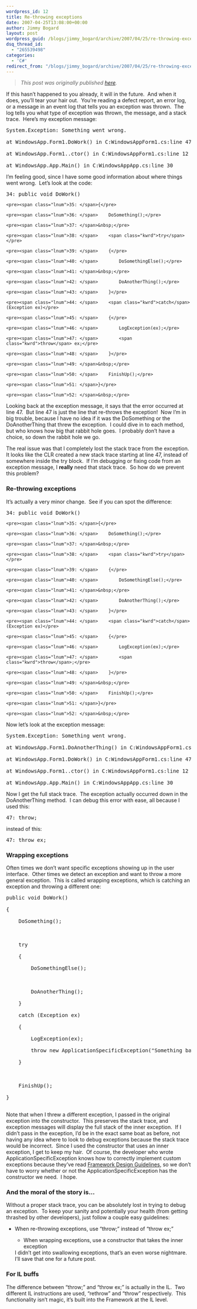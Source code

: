 ```yaml
---
wordpress_id: 12
title: Re-throwing exceptions
date: 2007-04-25T13:08:00+00:00
author: Jimmy Bogard
layout: post
wordpress_guid: /blogs/jimmy_bogard/archive/2007/04/25/re-throwing-exceptions.aspx
dsq_thread_id:
  - "265539498"
categories:
  - 'C#'
redirect_from: "/blogs/jimmy_bogard/archive/2007/04/25/re-throwing-exceptions.aspx/"
---
```

> _This post was originally published [here](http://grabbagoft.blogspot.com/2007/06/re-throwing-exceptions.html)._

If this hasn&#8217;t happened to you already, it will in the future.&nbsp; And when it does, you&#8217;ll tear your hair out.&nbsp; You&#8217;re reading a defect report, an error log, or a message in an event log that tells you an exception was thrown.&nbsp; The log tells you&nbsp;what type of exception was thrown, the message, and a stack trace.&nbsp; Here&#8217;s my exception message:

<pre>System.Exception: Something went wrong.<br />
at WindowsApp.Form1.DoWork() in C:WindowsAppForm1.cs:line 47<br />
at WindowsApp.Form1..ctor() in C:WindowsAppForm1.cs:line 12<br />
at WindowsApp.App.Main() in C:WindowsAppApp.cs:line 30
</pre>

I&#8217;m feeling good, since I have some good information about where things went wrong.&nbsp; Let&#8217;s look at the code:

<div class="CodeFormatContainer">
  <div class="csharpcode">
    <pre><span class="lnum">34: </span><span class="kwrd">public</span> <span class="kwrd">void</span> DoWork()</pre>
    
    <pre><span class="lnum">35: </span>{</pre>
    
    <pre><span class="lnum">36: </span>    DoSomething();</pre>
    
    <pre><span class="lnum">37: </span>&nbsp;</pre>
    
    <pre><span class="lnum">38: </span>    <span class="kwrd">try</span></pre>
    
    <pre><span class="lnum">39: </span>    {</pre>
    
    <pre><span class="lnum">40: </span>        DoSomethingElse();</pre>
    
    <pre><span class="lnum">41: </span>&nbsp;</pre>
    
    <pre><span class="lnum">42: </span>        DoAnotherThing();</pre>
    
    <pre><span class="lnum">43: </span>    }</pre>
    
    <pre><span class="lnum">44: </span>    <span class="kwrd">catch</span> (Exception ex)</pre>
    
    <pre><span class="lnum">45: </span>    {</pre>
    
    <pre><span class="lnum">46: </span>        LogException(ex);</pre>
    
    <pre><span class="lnum">47: </span>        <span class="kwrd">throw</span> ex;</pre>
    
    <pre><span class="lnum">48: </span>    }</pre>
    
    <pre><span class="lnum">49: </span>&nbsp;</pre>
    
    <pre><span class="lnum">50: </span>    FinishUp();</pre>
    
    <pre><span class="lnum">51: </span>}</pre>
    
    <pre><span class="lnum">52: </span>&nbsp;</pre>
  </div>
</div>

Looking back at the exception message, it says that the error occurred at line 47.&nbsp; But line 47 is just the line that re-throws the exception!&nbsp; Now I&#8217;m in big trouble, because I have no idea if it was the DoSomething or the DoAnotherThing that threw the exception.&nbsp; I could dive in to each method, but who knows how big that rabbit hole goes.&nbsp; I probably don&#8217;t have a choice, so down the rabbit hole we go.

The real issue was that I completely lost the stack trace from the exception.&nbsp; It looks like the CLR created a new stack trace starting at line 47, instead of somewhere inside the try block.&nbsp; If I&#8217;m debugging or fixing code from an exception message, I **really** need that stack trace.&nbsp; So how do we prevent this problem?

### Re-throwing exceptions

It&#8217;s actually a very minor change.&nbsp; See if you can spot the difference:

<div class="CodeFormatContainer">
  <div class="csharpcode">
    <pre><span class="lnum">34: </span><span class="kwrd">public</span> <span class="kwrd">void</span> DoWork()</pre>
    
    <pre><span class="lnum">35: </span>{</pre>
    
    <pre><span class="lnum">36: </span>    DoSomething();</pre>
    
    <pre><span class="lnum">37: </span>&nbsp;</pre>
    
    <pre><span class="lnum">38: </span>    <span class="kwrd">try</span></pre>
    
    <pre><span class="lnum">39: </span>    {</pre>
    
    <pre><span class="lnum">40: </span>        DoSomethingElse();</pre>
    
    <pre><span class="lnum">41: </span>&nbsp;</pre>
    
    <pre><span class="lnum">42: </span>        DoAnotherThing();</pre>
    
    <pre><span class="lnum">43: </span>    }</pre>
    
    <pre><span class="lnum">44: </span>    <span class="kwrd">catch</span> (Exception ex)</pre>
    
    <pre><span class="lnum">45: </span>    {</pre>
    
    <pre><span class="lnum">46: </span>        LogException(ex);</pre>
    
    <pre><span class="lnum">47: </span>        <span class="kwrd">throw</span>;</pre>
    
    <pre><span class="lnum">48: </span>    }</pre>
    
    <pre><span class="lnum">49: </span>&nbsp;</pre>
    
    <pre><span class="lnum">50: </span>    FinishUp();</pre>
    
    <pre><span class="lnum">51: </span>}</pre>
    
    <pre><span class="lnum">52: </span>&nbsp;</pre>
  </div>
</div>

Now let&#8217;s look at the exception message:

<pre>System.Exception: Something went wrong.<br />
at WindowsApp.Form1.DoAnotherThing() in C:WindowsAppForm1.cs:line 65<br />
at WindowsApp.Form1.DoWork() in C:WindowsAppForm1.cs:line 47<br />
at WindowsApp.Form1..ctor() in C:WindowsAppForm1.cs:line 12<br />
at WindowsApp.App.Main() in C:WindowsAppApp.cs:line 30
</pre>

Now I get the full stack trace.&nbsp; The exception actually occurred down in the DoAnotherThing method.&nbsp; I can debug&nbsp;this error with ease, all because I used this:

<div class="CodeFormatContainer">
  <div class="csharpcode">
    <pre><span class="lnum">47: </span><span class="kwrd">throw</span>;<br /></pre>
  </div>
</div>

instead of this:

<div class="CodeFormatContainer">
  <div class="csharpcode">
    <pre><span class="lnum">47: </span><span class="kwrd">throw</span> ex;<br /></pre>
  </div>
</div>

### Wrapping exceptions

Often times we don&#8217;t want specific exceptions showing up in the user interface.&nbsp; Other times we detect an exception and want to throw a more general exception.&nbsp; This is called wrapping exceptions, which is catching an exception and throwing a different one:

<div class="CodeFormatContainer">
  <pre><span class="kwrd">public</span> <span class="kwrd">void</span> DoWork()<br />
{<br />
&nbsp;&nbsp;&nbsp;&nbsp;DoSomething();<br />
<br />
&nbsp;&nbsp;&nbsp;&nbsp;<span class="kwrd">try</span><br />
&nbsp;&nbsp;&nbsp;&nbsp;{<br />
&nbsp;&nbsp;&nbsp;&nbsp;&nbsp;&nbsp;&nbsp;&nbsp;DoSomethingElse();<br />
<br />
&nbsp;&nbsp;&nbsp;&nbsp;&nbsp;&nbsp;&nbsp;&nbsp;DoAnotherThing();<br />
&nbsp;&nbsp;&nbsp;&nbsp;}<br />
&nbsp;&nbsp;&nbsp;&nbsp;<span class="kwrd">catch</span> (Exception ex)<br />
&nbsp;&nbsp;&nbsp;&nbsp;{<br />
&nbsp;&nbsp;&nbsp;&nbsp;&nbsp;&nbsp;&nbsp;&nbsp;LogException(ex);<br />
&nbsp;&nbsp;&nbsp;&nbsp;&nbsp;&nbsp;&nbsp;&nbsp;<span class="kwrd">throw</span> <span class="kwrd">new</span> ApplicationSpecificException(<span class="str">"Something bad happened"</span>, ex);<br />
&nbsp;&nbsp;&nbsp;&nbsp;}<br />
<br />
&nbsp;&nbsp;&nbsp;&nbsp;FinishUp();<br />
}<br />
</pre>
</div>

Note that when I threw a different exception, I passed in the original exception into the constructor.&nbsp; This preserves the stack trace, and exception messages will display the full stack of the inner exception.&nbsp; If I didn&#8217;t pass in the exception, I&#8217;d be in the exact same boat as before, not having any idea where to look to debug exceptions because the stack trace would be&nbsp;incorrect.&nbsp; Since I used the constructor that uses an inner exception, I get to keep my hair.&nbsp; Of course, the developer who wrote ApplicationSpecificException knows how to correctly implement custom exceptions because they&#8217;ve read [Framework Design Guidelines](http://www.amazon.com/Framework-Design-Guidelines-Conventions-Development/dp/0321246756/ref=pd_bbs_sr_1/002-0878740-0508014?ie=UTF8&s=books&qid=1177528109&sr=8-1), so we don&#8217;t have to worry whether or not&nbsp;the ApplicationSpecificException has the constructor we need.&nbsp; I hope.

### And the moral of the story is&#8230;

Without a proper stack trace, you can be absolutely lost in trying to debug an exception.&nbsp; To keep your sanity and potentially your health (from getting thrashed by other developers), just follow a couple easy guidelines:

  * When re-throwing exceptions, use &#8220;throw;&#8221; instead of &#8220;throw ex;&#8221; 
      * When wrapping exceptions, use a constructor that takes the inner exception</ul> 
    I didn&#8217;t get into swallowing exceptions, that&#8217;s an even worse nightmare.&nbsp; I&#8217;ll save that one for a future post.
    
    ### For IL buffs
    
    The difference between &#8220;throw;&#8221; and &#8220;throw ex;&#8221; is actually in the IL.&nbsp; Two different IL instructions are used, &#8220;rethrow&#8221; and &#8220;throw&#8221; respectively.&nbsp; This functionality isn&#8217;t magic, it&#8217;s built into the Framework at the IL level.
